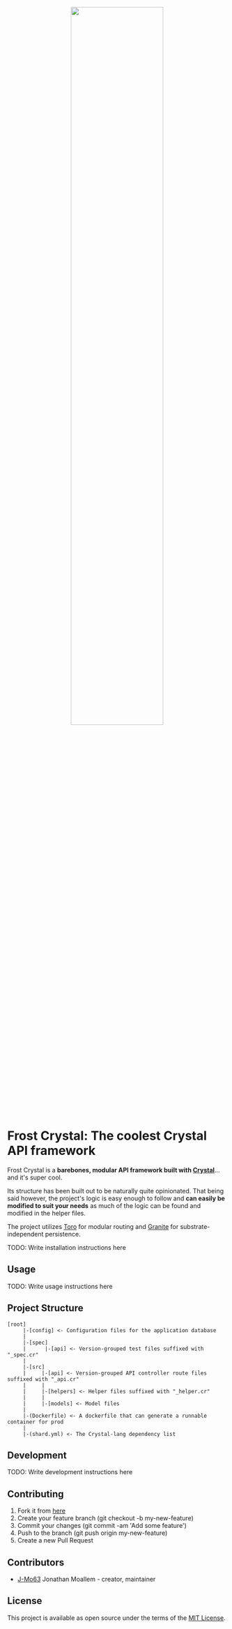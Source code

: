 <p align="center">
  <img src="https://i.imgur.com/74RCHjv.png" width="65%">
</p>

# Frost Crystal: The coolest Crystal API framework

Frost Crystal is a **barebones, modular API framework built with [Crystal](https://crystal-lang.org)**... and it's super cool.

Its structure has been built out to be naturally quite opinionated. That being said however, the project's logic is easy enough to follow and **can easily be modified to suit your needs** as much of the logic can be found and modified in the helper files.

The project utilizes [Toro](https://github.com/soveran/toro) for modular routing and [Granite](https://github.com/amberframework/granite) for substrate-independent persistence.

TODO: Write installation instructions here

## Usage

TODO: Write usage instructions here

## Project Structure

```
[root]
     |-[config] <- Configuration files for the application database
     |
     |-[spec]
     |      |-[api] <- Version-grouped test files suffixed with "_spec.cr"
     |
     |-[src]
     |     |-[api] <- Version-grouped API controller route files suffixed with "_api.cr"
     |     |
     |     |-[helpers] <- Helper files suffixed with "_helper.cr"
     |     |
     |     |-[models] <- Model files
     |
     |-(Dockerfile) <- A dockerfile that can generate a runnable container for prod
     |
     |-(shard.yml) <- The Crystal-lang dependency list
```

## Development

TODO: Write development instructions here

## Contributing

1. Fork it from [here](https://github.com/J-Mo63/frost-crystal/fork)
2. Create your feature branch (git checkout -b my-new-feature)
3. Commit your changes (git commit -am 'Add some feature')
4. Push to the branch (git push origin my-new-feature)
5. Create a new Pull Request

## Contributors

- [J-Mo63](https://github.com/J-Mo63) Jonathan Moallem - creator, maintainer

## License

This project is available as open source under the terms of the [MIT License](https://opensource.org/licenses/MIT).
